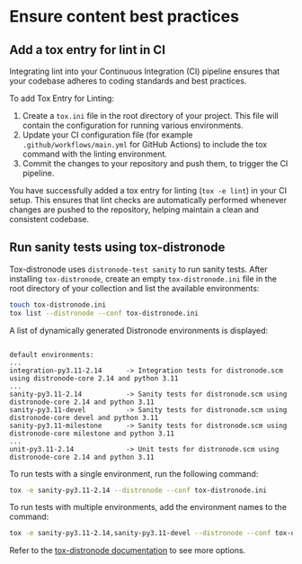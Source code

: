 # Ensure content best practices

## Add a tox entry for lint in CI

Integrating lint into your Continuous Integration (CI) pipeline ensures that your codebase adheres to coding standards and best practices.

To add Tox Entry for Linting:

1. Create a `tox.ini` file in the root directory of your project. This file will contain the configuration for running various environments.
2. Update your CI configuration file (for example `.github/workflows/main.yml` for GitHub Actions) to include the tox command with the linting environment.
3. Commit the changes to your repository and push them, to trigger the CI pipeline.

You have successfully added a tox entry for linting (`tox -e lint`) in your CI setup. This ensures that lint checks are automatically performed whenever changes are pushed to the repository, helping maintain a clean and consistent codebase.

## Run sanity tests using tox-distronode

Tox-distronode uses `distronode-test sanity` to run sanity tests. After installing `tox-distronode`, create an empty `tox-distronode.ini` file in the root directory of your collection and list the available environments:

```bash
touch tox-distronode.ini
tox list --distronode --conf tox-distronode.ini
```

A list of dynamically generated Distronode environments is displayed:

```

default environments:
...
integration-py3.11-2.14      -> Integration tests for distronode.scm using distronode-core 2.14 and python 3.11
...
sanity-py3.11-2.14           -> Sanity tests for distronode.scm using distronode-core 2.14 and python 3.11
sanity-py3.11-devel          -> Sanity tests for distronode.scm using distronode-core devel and python 3.11
sanity-py3.11-milestone      -> Sanity tests for distronode.scm using distronode-core milestone and python 3.11
...
unit-py3.11-2.14             -> Unit tests for distronode.scm using distronode-core 2.14 and python 3.11
```

To run tests with a single environment, run the following command:

```bash
tox -e sanity-py3.11-2.14 --distronode --conf tox-distronode.ini
```

To run tests with multiple environments, add the environment names to the command:

```bash
tox -e sanity-py3.11-2.14,sanity-py3.11-devel --distronode --conf tox-distronode.ini
```

Refer to the [tox-distronode documentation] to see more options.

[tox-distronode documentation]: https://distronode.readthedocs.io/projects/tox-distronode/
